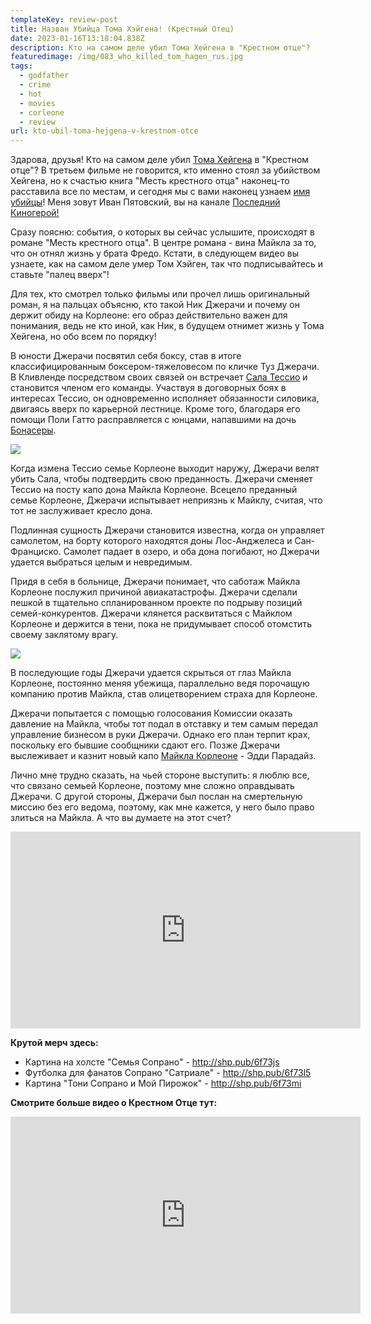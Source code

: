 ```yaml
---
templateKey: review-post
title: Назван Убийца Тома Хэйгена! (Крестный Отец)
date: 2023-01-16T13:18:04.838Z
description: Кто на самом деле убил Тома Хейгена в "Крестном отце"?
featuredimage: /img/083_who_killed_tom_hagen_rus.jpg
tags:
  - godfather
  - crime
  - hot
  - movies
  - corleone
  - review
url: kto-ubil-toma-hejgena-v-krestnom-otce
---
```

Здарова, друзья! Кто на самом деле убил [Тома Хейгена](https://youtu.be/dg3XpOji4vU) в "Крестном отце"? В третьем фильме не говорится, кто именно стоял за убийством Хейгена, но к счастью книга "Месть крестного отца" наконец-то расставила все по местам, и сегодня мы с вами наконец узнаем [имя убийцы](https://youtu.be/MI_hfmpQ81M)! Меня зовут Иван Пятовский, вы на канале [Последний Киногерой!](https://www.youtube.com/c/%D0%9F%D0%BE%D1%81%D0%BB%D0%B5%D0%B4%D0%BD%D0%B8%D0%B9%D0%9A%D0%B8%D0%BD%D0%BE%D0%B3%D0%B5%D1%80%D0%BE%D0%B9/videos)

Сразу поясню: события, о которых вы сейчас услышите, происходят в романе "Месть крестного отца". В центре романа - вина Майкла за то, что он отнял жизнь у брата Фредо. Кстати, в следующем видео вы узнаете, как на самом деле умер Том Хэйген, так что подписывайтесь и ставьте "палец вверх"!

Для тех, кто смотрел только фильмы или прочел лишь оригинальный роман, я на пальцах объясню, кто такой Ник Джерачи и почему он держит обиду на Корлеоне: его образ действительно важен для понимания, ведь не кто иной, как Ник, в будущем отнимет жизнь у Тома Хейгена, но обо всем по порядку!

В юности Джерачи посвятил себя боксу, став в итоге классифицированным боксером-тяжеловесом по кличке Туз Джерачи. В Кливленде посредством своих связей он встречает [Сала Тессио](https://youtu.be/N8wDkTX3DKk) и становится членом его команды. Участвуя в договорных боях в интересах Тессио, он одновременно исполняет обязанности силовика, двигаясь вверх по карьерной лестнице. Кроме того, благодаря его помощи Поли Гатто расправляется с юнцами, напавшими на дочь [Бонасеры](https://youtu.be/TKuES6C1nug).

![](/img/004.jpg)

Когда измена Тессио семье Корлеоне выходит наружу, Джерачи велят убить Сала, чтобы подтвердить свою преданность. Джерачи сменяет Тессио на посту капо дона Майкла Корлеоне. Всецело преданный семье Корлеоне, Джерачи испытывает неприязнь к Майклу, считая, что тот не заслуживает кресло дона.

Подлинная сущность Джерачи становится известна, когда он управляет самолетом, на борту которого находятся доны Лос-Анджелеса и Сан-Франциско. Самолет падает в озеро, и оба дона погибают, но Джерачи удается выбраться целым и невредимым.

Придя в себя в больнице, Джерачи понимает, что саботаж Майкла Корлеоне послужил причиной авиакатастрофы. Джерачи сделали пешкой в тщательно спланированном проекте по подрыву позиций семей-конкурентов. Джерачи клянется расквитаться с Майклом Корлеоне и держится в тени, пока не придумывает способ отомстить своему заклятому врагу.

![](/img/008.png)

В последующие годы Джерачи удается скрыться от глаз Майкла Корлеоне, постоянно меняя убежища, параллельно ведя порочащую компанию против Майкла, став олицетворением страха для Корлеоне.

Джерачи попытается с помощью голосования Комиссии оказать давление на Майкла, чтобы тот подал в отставку и тем самым передал управление бизнесом в руки Джерачи. Однако его план терпит крах, поскольку его бывшие сообщники сдают его. Позже Джерачи выслеживает и казнит новый  капо [Майкла Корлеоне](https://youtu.be/ppgzUJoCZmY) - Эдди Парадайз.

Лично мне трудно сказать, на чьей стороне выступить: я люблю все, что связано семьей Корлеоне, поэтому мне сложно оправдывать Джерачи. С другой стороны, Джерачи был послан на смертельную миссию без его ведома, поэтому, как мне кажется, у него было право злиться на Майкла. А что вы думаете на этот счет?

<div class="video-container"><iframe width="560" height="315" src="https://www.youtube.com/embed/MI_hfmpQ81M" title="YouTube video player" frameborder="0" allow="accelerometer; autoplay; clipboard-write; encrypted-media; gyroscope; picture-in-picture; web-share" allowfullscreen></iframe></div>

**Крутой мерч здесь:**

* Картина на холсте "Семья Сопрано" - http://shp.pub/6f73js
* Футболка для фанатов Сопрано "Сатриале" - http://shp.pub/6f73l5
* Картина "Тони Сопрано и Мой Пирожок" - http://shp.pub/6f73mi

**С﻿мотрите больше видео о Крестном Отце тут:**

<div class="video-container"><iframe width="560" height="315" src="https://www.youtube.com/embed/nV1meyuutew" title="YouTube video player" frameborder="0" allow="accelerometer; autoplay; clipboard-write; encrypted-media; gyroscope; picture-in-picture" allowfullscreen></iframe></div>